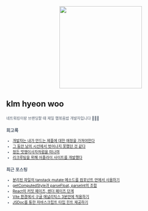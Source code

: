 
<div align="center">
  
<img src="https://render.gitanimals.org/farms/klmhyeonwoo" height="220"/>

</div>

## klm hyeon woo

<span style="color:#4E5968; font-size:10px;">
네트워킹이랑 브랜딩할 때 제일 햄볶음밥 개발자입니다 🏄🏼‍♂️

### 회고록
- [개발자는 내가 만드는 제품에 대한 애정을 가져야한다](https://klmhyeonwooo.tistory.com/122)<br>
- [그 동안 남의 시선에서 벗어나지 못했던 것 같다](https://klmhyeonwooo.tistory.com/65)<br>
- [정든 멋쟁이사자처럼을 떠나며](https://klmhyeonwooo.tistory.com/89)<br>
- [리크루팅을 위해 어플라이 사이트를 개발했다](https://klmhyeonwooo.tistory.com/74)<br>

### 최근 포스팅
- [분리된 파일의 tanstack mutate 메소드를 컴포넌트 안에서 사용하기](https://klmhyeonwooo.tistory.com/134)<br>
- [getComputedStyle과 parseFloat, parseInt의 조합](https://klmhyeonwooo.tistory.com/133)<br>
- [React의 커밋 페이즈, 렌더 페이즈 단계](https://klmhyeonwooo.tistory.com/132)<br>
- [Vite 환경에서 구글 애널리틱스 3분만에 적용하기](https://klmhyeonwooo.tistory.com/131)<br>
- [JSDoc를 통한 자바스크립트 타입 힌트 제공하기](https://klmhyeonwooo.tistory.com/130)<br>
